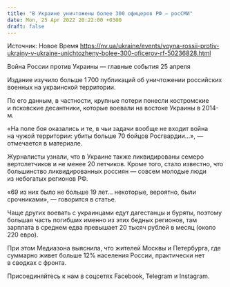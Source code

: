```yaml
---
title: "В Украине уничтожены более 300 офицеров РФ — росСМИ"
date: Mon, 25 Apr 2022 20:22:00 +0300
draft: false
---
```

Источник: Новое Время https://nv.ua/ukraine/events/voyna-rossii-protiv-ukrainy-v-ukraine-unichtozheny-bolee-300-oficerov-rf-50236828.html


 Война России против Украины — главные события 25 апреля

 Издание изучило больше 1 700 публикаций об уничтожении российских военных на украинской территории.

По его данным, в частности, крупные потери понесли костромские и псковские десантники, которые воевали на востоке Украины в 2014-м.

«На поле боя оказались и те, в чьи задачи вообще не входит война на чужой территории: убиты больше 70 бойцов Росгвардии…», — отмечается в материале.

Журналисты узнали, что в Украине также ликвидированы семеро вертолетчиков и не менее 20 летчиков. Кроме того, стало известно, что большинство ликвидированных россиян — совсем молодые люди из небогатых регионов РФ.

«69 из них было не больше 19 лет… некоторые, вероятно, были срочниками», — говорится в статье.

Чаще других воевать с украинцами едут дагестанцы и буряты, поэтому большая часть погибших именно из этих бедных регионов, там зарплата в среднем едва превышает 20 тысяч рублей в месяц (около 220 евро).

При этом Медиазона выяснила, что жителей Москвы и Петербурга, где суммарно живет больше 12% населения России, практически нет в сводках с фронта.

Присоединяйтесь к нам в соцсетях Facebook, Telegram и Instagram.
